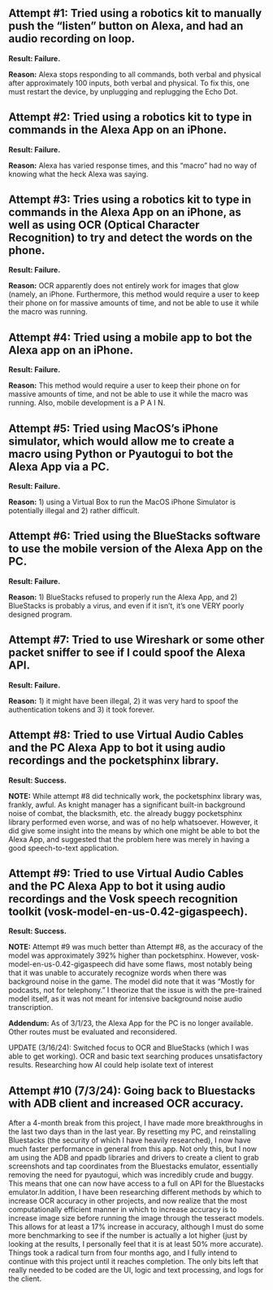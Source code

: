 ## Attempt #1: Tried using a robotics kit to manually push the “listen” button on Alexa, and had an audio recording on loop.

**Result: Failure.** 

**Reason:** Alexa stops responding to all commands, both verbal and physical after approximately 100 inputs, both verbal and physical. To fix this, one must restart the device, by unplugging and replugging the Echo Dot.

## Attempt #2: Tried using a robotics kit to type in commands in the Alexa App on an iPhone.

**Result: Failure.**

**Reason:** Alexa has varied response times, and this “macro” had no way of knowing what the heck Alexa was saying.

## Attempt #3: Tries using a robotics kit to type in commands in the Alexa App on an iPhone, as well as using OCR (Optical Character Recognition) to try and detect the words on the phone.

**Result: Failure.**

**Reason:** OCR apparently does not entirely work for images that glow (namely, an iPhone. Furthermore, this method would require a user to keep their phone on for massive amounts of time, and not be able to use it while the macro was running.

## Attempt #4: Tried using a mobile app to bot the Alexa app on an iPhone.

**Result: Failure.**

**Reason:** This method would require a user to keep their phone on for massive amounts of time, and not be able to use it while the macro was running. Also, mobile development is a P A I N.

## Attempt #5: Tried using MacOS’s iPhone simulator, which would allow me to create a macro using Python or Pyautogui to bot the Alexa App via a PC.

**Result: Failure.**

**Reason:** 1) using a Virtual Box to run the MacOS iPhone Simulator is potentially illegal and 2) rather difficult.

## Attempt #6: Tried using the BlueStacks software to use the mobile version of the Alexa App on the PC.

**Result: Failure.**

**Reason:** 1) BlueStacks refused to properly run the Alexa App, and 2) BlueStacks is probably a virus, and even if it isn’t, it’s one VERY poorly designed program.

## Attempt #7: Tried to use Wireshark or some other packet sniffer to see if I could spoof the Alexa API.

**Result: Failure.**

**Reason:** 1) it might have been illegal, 2) it was very hard to spoof the authentication tokens and 3) it took forever.

## Attempt #8: Tried to use Virtual Audio Cables and the PC Alexa App to bot it using audio recordings and the pocketsphinx library.

**Result: Success.**

**NOTE:** While attempt #8 did technically work, the pocketsphinx library was, frankly, awful. As knight manager has a significant built-in background noise of combat, the blacksmith, etc. the already buggy pocketsphinx library performed even worse, and was of no help whatsoever. However, it did give some insight into the means by which one might be able to bot the Alexa App, and suggested that the problem here was merely in having a good speech-to-text application.

## Attempt #9: Tried to use Virtual Audio Cables and the PC Alexa App to bot it using audio recordings and the Vosk speech recognition toolkit (vosk-model-en-us-0.42-gigaspeech).

**Result: Success.**

**NOTE:** Attempt #9 was much better than Attempt #8, as the accuracy of the model was approximately 392% higher than pocketsphinx. However, vosk-model-en-us-0.42-gigaspeech did have some flaws, most notably being that it was unable to accurately recognize words when there was background noise in the game. The model did note that it was “Mostly for podcasts, not for telephony.”  I theorize that the issue is with the pre-trained model itself, as it was not meant for intensive background noise audio transcription.

**Addendum:** As of 3/1/23, the Alexa App for the PC is no longer available. Other routes must be evaluated and reconsidered. 

UPDATE (3/16/24): Switched focus to OCR and BlueStacks (which I was able to get working). OCR and basic text searching produces unsatisfactory results. Researching how AI could help isolate text of interest

## Attempt #10 (7/3/24): Going back to Bluestacks with ADB client and increased OCR accuracy.

After a 4-month break from this project, I have made more breakthroughs in the last two days than in the last year. By resetting my PC, and reinstalling Bluestacks (the security of which I have heavily researched), I now have much faster performance in general from this app. Not only this, but I now am using the ADB and ppadb libraries and drivers to create a client to grab screenshots and tap coordinates from the Bluestacks emulator, essentially removing the need for pyautogui, which was incredibly crude and buggy. This means that one can now have access to a full on API for the Bluestacks emulator.In addition, I have been researching different methods by which to increase OCR accuracy in other projects, and now realize that the most computationally efficient manner in which to increase accuracy is to increase image size before running the image through the tesseract models. This allows for at least a 17% increase in accuracy, although I must do some more benchmarking to see if the number is actually a lot higher (just by looking at the results, I personally feel that it is at least 50% more accurate). Things took a radical turn from four months ago, and I fully intend to continue with this project until it reaches completion. The only bits left that really needed to be coded are the UI, logic  and text processing, and logs for the client.
